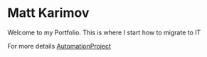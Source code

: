 # Matt Karimov
Welcome to my Portfolio. This is where I start how to migrate to IT 

For more details [AutomationProject](https://github.com/thekarimov/AutomationProject)
